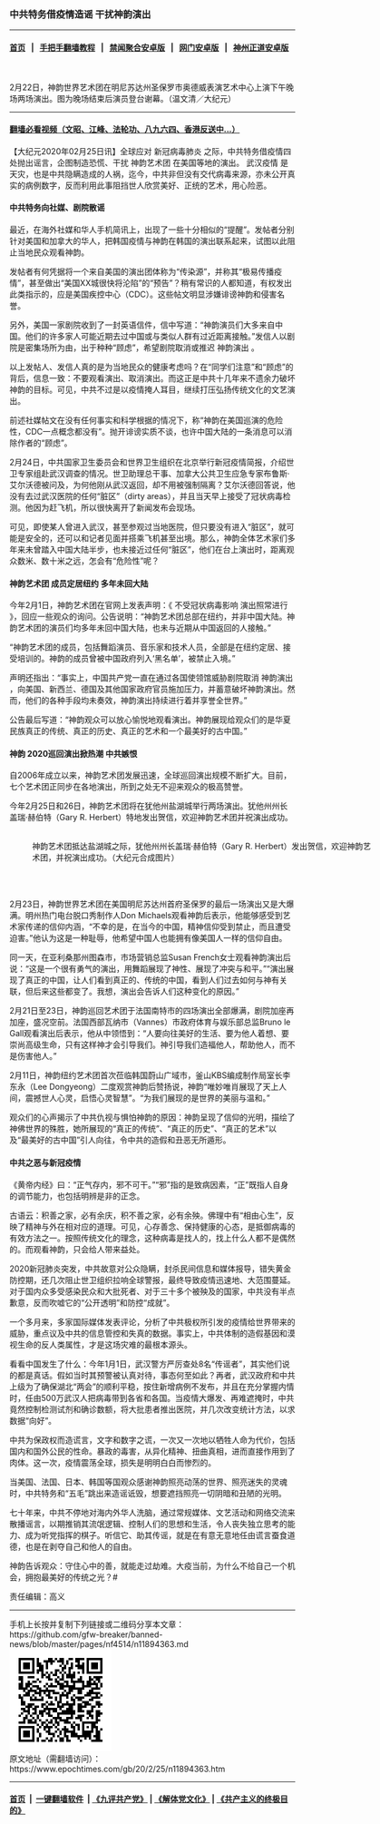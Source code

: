 ### 中共特务借疫情造谣 干扰神韵演出
------------------------

#### [首页](https://github.com/gfw-breaker/banned-news/blob/master/README.md) &nbsp;&nbsp;|&nbsp;&nbsp; [手把手翻墙教程](https://github.com/gfw-breaker/guides/wiki) &nbsp;&nbsp;|&nbsp;&nbsp; [禁闻聚合安卓版](https://github.com/gfw-breaker/bn-android) &nbsp;&nbsp;|&nbsp;&nbsp; [网门安卓版](https://github.com/oGate2/oGate) &nbsp;&nbsp;|&nbsp;&nbsp; [神州正道安卓版](https://github.com/SzzdOgate/update) 



<div><img alt="" class="aligncenter wp-post-image" src="https://i.epochtimes.com/assets/uploads/2020/02/2002230127351886-600x400.jpg"/>
<div class="red16 caption">
 <p>
  2月22日，神韵世界艺术团在明尼苏达州圣保罗市奥德威表演艺术中心上演下午晚场两场演出。图为晚场结束后演员登台谢幕。（温文清／大纪元）
 </p>
</div>
</div><hr/>

#### [翻墙必看视频（文昭、江峰、法轮功、八九六四、香港反送中...）](https://github.com/gfw-breaker/banned-news/blob/master/pages/link3.md)

<div><p>
 【大纪元2020年02月25日讯】全球应对
 <ok href="https://www.epochtimes.com/gb/tag/%E6%96%B0%E5%86%A0%E7%97%85%E6%AF%92%E8%82%BA%E7%82%8E.html">
  新冠病毒肺炎
 </ok>
 之际，中共特务借疫情四处抛出谣言，企图制造恐慌、干扰
 <ok href="https://www.epochtimes.com/gb/tag/%E7%A5%9E%E9%9F%B5%E8%89%BA%E6%9C%AF%E5%9B%A2.html">
  神韵艺术团
 </ok>
 在美国等地的演出。
 <ok href="https://www.epochtimes.com/gb/tag/%E6%AD%A6%E6%B1%89%E7%96%AB%E6%83%85.html">
  武汉疫情
 </ok>
 是天灾，也是中共隐瞒造成的人祸，迄今，中共非但没有交代病毒来源，亦未公开真实的病例数字，反而利用此事阻挡世人欣赏美好、正统的艺术，用心险恶。
</p>
<h4>
 <strong>
  中共特务向社媒、剧院散谣
 </strong>
</h4>
<p>
 最近，在海外社媒和华人手机简讯上，出现了一些十分相似的“提醒”。发帖者分别针对美国和加拿大的华人，把韩国疫情与神韵在韩国的演出联系起来，试图以此阻止当地民众观看神韵。
</p>
<p>
 发帖者有何凭据将一个来自美国的演出团体称为“传染源”，并称其“极易传播疫情”，甚至做出“美国XX城很快将沦陷”的“预告”？稍有常识的人都知道，有权发出此类指示的，应是美国疾控中心（CDC）。这些帖文明显涉嫌诽谤神韵和侵害名誉。
</p>
<p>
 另外，美国一家剧院收到了一封英语信件，信中写道：“神韵演员们大多来自中国。他们的许多家人可能近期去过中国或与类似人群有过近距离接触。”发信人以剧院是密集场所为由，出于种种“顾虑”，希望剧院取消或推迟
 <ok href="https://www.epochtimes.com/gb/tag/%E7%A5%9E%E9%9F%B5%E6%BC%94%E5%87%BA.html">
  神韵演出
 </ok>
 。
</p>
<p>
 以上发帖人、发信人真的是为当地民众的健康考虑吗？在“同学们注意”和“顾虑”的背后，信息一致：不要观看演出、取消演出。而这正是中共十几年来不遗余力破坏神韵的目标。可见，中共不过是以疫情掩人耳目，继续打压弘扬传统文化的文艺演出。
</p>
<p>
 前述社媒帖文在没有任何事实和科学根据的情况下，称“神韵在美国巡演的危险性，CDC一点概念都没有”。抛开诽谤实质不谈，也许中国大陆的一条消息可以消除作者的“顾虑”。
</p>
<p>
 2月24日，中共国家卫生委员会和世界卫生组织在北京举行新冠疫情简报，介绍世卫专家组赴武汉调查的情况。世卫助理总干事、加拿大公共卫生应急专家布鲁斯‧艾尔沃德被问及，为何他刚从武汉返回，却不用被强制隔离？艾尔沃德回答说，他没有去过武汉医院的任何“脏区”（dirty areas），并且当天早上接受了冠状病毒检测。他因为赶飞机，所以很快离开了新闻发布会现场。
</p>
<p>
 可见，即使某人曾进入武汉，甚至参观过当地医院，但只要没有进入“脏区”，就可能是安全的，还可以和记者见面并搭乘飞机甚至出境。那么，神韵全体艺术家们多年来未曾踏入中国大陆半步，也未接近过任何“脏区”，他们在台上演出时，距离观众数米、数十米之远，怎会有“危险性”呢？
</p>
<h4>
 <strong>
  <ok href="https://www.epochtimes.com/gb/tag/%E7%A5%9E%E9%9F%B5%E8%89%BA%E6%9C%AF%E5%9B%A2.html">
   神韵艺术团
  </ok>
  成员定居纽约 多年未回大陆
 </strong>
</h4>
<p>
 今年2月1日，神韵艺术团在官网上发表声明：《
 <ok href="https://zh-tw.shenyunperformingarts.org/news/view/article/e/N339iaVYezw/%E7%A5%9E%E9%9F%BB%E6%BC%94%E5%87%BA%E5%B0%87%E4%B8%8D%E6%9C%83%E5%8F%97%E5%88%B0%E6%96%B0%E5%86%A0%E7%8B%80%E7%97%85%E6%AF%92%E7%9A%84%E5%BD%B1%E9%9F%BF%E8%80%8C%E7%85%A7%E5%B8%B8%E9%80%B2%E8%A1%8C.html">
  不受冠状病毒影响 演出照常进行
 </ok>
 》，回应一些观众的询问。公告说明：“神韵艺术团总部在纽约，并非中国大陆。神韵艺术团的演员们均多年未回中国大陆，也未与近期从中国返回的人接触。”
</p>
<p>
 “神韵艺术团的成员，包括舞蹈演员、音乐家和技术人员，全部是在纽约定居、接受培训的。神韵的成员曾被中国政府列入‘黑名单’，被禁止入境。”
</p>
<p>
 声明还指出：“事实上，中国共产党一直在通过各国使领馆威胁剧院取消
 <ok href="https://www.epochtimes.com/gb/tag/%E7%A5%9E%E9%9F%B5%E6%BC%94%E5%87%BA.html">
  神韵演出
 </ok>
 ，向美国、新西兰、德国及其他国家政府官员施加压力，并蓄意破坏神韵演出。然而，他们的各种手段均未奏效，神韵演出持续进行着并享誉全世界。”
</p>
<p>
 公告最后写道：“神韵观众可以放心愉悦地观看演出。神韵展现给观众们的是华夏民族真正的传统、真正的历史、真正的艺术和一个最美好的古中国。”
</p>
<h4>
 <strong>
  神韵
 </strong>
 <strong>
  2020巡回演出掀热潮 中共嫉恨
 </strong>
</h4>
<p>
 自2006年成立以来，神韵艺术团发展迅速，全球巡回演出规模不断扩大。目前，七个艺术团正同步在各地演出，所到之处无不迎来观众的极高赞誉。
</p>
<p>
 今年2月25日和26日，神韵艺术团将在犹他州盐湖城举行两场演出。犹他州州长盖瑞‧赫伯特（Gary R. Herbert）特地发出贺信，欢迎神韵艺术团并祝演出成功。
</p>
<figure class="wp-caption aligncenter" id="attachment_11894437" style="width: 600px">
 <ok href="http://i.epochtimes.com/assets/uploads/2020/02/c62282b8aceab60f71ade196da6cd91f.jpg">
  <img alt="" class="size-large wp-image-11894437" src="http://i.epochtimes.com/assets/uploads/2020/02/c62282b8aceab60f71ade196da6cd91f-600x400.jpg"/>
 </ok>
 <br/><figcaption class="wp-caption-text">
  神韵艺术团抵达盐湖城之际，犹他州州长盖瑞‧赫伯特（Gary R. Herbert）发出贺信，欢迎神韵艺术团，并祝演出成功。（大纪元合成图片）
 </figcaption><br/>
</figure><br/>
<p>
 2月23日，神韵世界艺术团在美国明尼苏达州首府圣保罗的最后一场演出又是大爆满。明州热门电台脱口秀制作人Don Michaels观看神韵后表示，他能够感受到艺术家传递的信仰内涵，“不幸的是，在当今的中国，精神信仰受到禁止，而且遭受迫害。”他认为这是一种耻辱，他希望中国人也能拥有像美国人一样的信仰自由。
</p>
<p>
 同一天，在亚利桑那州图森市，市场营销总监Susan French女士观看神韵演出后说：“这是一个很有勇气的演出，用舞蹈展现了神性、展现了冲突与和平。”“演出展现了真正的中国，让人们看到真正的、传统的中国，看到人们过去如何与神有关联，但后来这些都变了。我想，演出会告诉人们这种变化的原因。”
</p>
<p>
 2月21日至23日，神韵巡回艺术团于法国南特市的四场演出全部爆满，剧院加座再加座，盛况空前。法国西部瓦纳市（Vannes）市政府体育与娱乐部总监Bruno le Gall观看演出后表示，他从中领悟到：“人要向往美好的生活、要为他人着想、要崇尚高级生命，只有这样神才会引导我们。神引导我们造福他人，帮助他人，而不是伤害他人。”
</p>
<p>
 2月11日，神韵纽约艺术团首次莅临韩国蔚山广域市，釜山KBS编成制作局室长李东永（Lee Dongyeong）二度观赏神韵后赞扬说，神韵“唯妙唯肖展现了天上人间，震撼世人心灵，启悟心灵智慧”。“为我们展现的是世界的美丽与温和。”
</p>
<p>
 观众们的心声揭示了中共仇视与惧怕神韵的原因：神韵呈现了信仰的光明，描绘了神佛世界的殊胜，她所展现的“真正的传统”、“真正的历史”、“真正的艺术”以及“最美好的古中国”引人向往，令中共的造假和丑恶无所遁形。
</p>
<h4>
 <strong>
  中共之恶与新冠疫情
 </strong>
</h4>
<p>
 《黄帝内经》曰：“正气存内，邪不可干。”“邪”指的是致病因素，“正”既指人自身的调节能力，也包括明辨是非的正念。
</p>
<p>
 古语云：积善之家，必有余庆，积不善之家，必有余殃。佛理中有“相由心生”，反映了精神与外在相对应的道理。可见，心存善念、保持健康的心态，是抵御病毒的有效方法之一。按照传统文化的理念，这种病毒是找人的，找上什么人都不是偶然的。而观看神韵，只会给人带来益处。
</p>
<p>
 2020新冠肺炎突发，中共故意对公众隐瞒，封杀民间信息和媒体报导，错失黄金防控期，还几次阻止世卫组织拉响全球警报，最终导致疫情迅速地、大范围蔓延。对于国内众多受感染民众和大批死者、对于三十多个被殃及的国家，中共没有半点歉意，反而吹嘘它的“公开透明”和防控“成就”。
</p>
<p>
 一个多月来，多家国际媒体发表评论，分析了中共极权所引发的疫情给世界带来的威胁，重点议及中共的信息管控和失真的数据。事实上，中共体制的造假基因和漠视生命的反人类属性，才是这场灾难的最根本源头。
</p>
<p>
 看看中国发生了什么：今年1月1日，武汉警方严厉查处8名“传谣者”，其实他们说的都是真话。假如当时其预警被认真对待，事态何至如此？再者，武汉政府和中共上级为了确保湖北“两会”的顺利平稳，按住新增病例不发布，并且在充分掌握内情时，任由500万武汉人把病毒带到各省和各国。当疫情大爆发、再难遮掩时，中共竟然控制检测试剂和确诊数额，将大批患者推出医院，并几次改变统计方法，以求数据“向好”。
</p>
<p>
 中共为保政权而造谎言，文字和数字之谎，一次又一次地以牺牲人命为代价，包括国内和国外公民的性命。暴政的毒害，从异化精神、扭曲真相，进而直接作用到了肉体。这一次，疫情震荡全球，损失是明明白白而惨烈的。
</p>
<p>
 当美国、法国、日本、韩国等国观众感谢神韵照亮动荡的世界、照亮迷失的灵魂时，中共特务和“五毛”跳出来造谣诋毁，想要遮挡照亮一切阴暗和丑陋的光明。
</p>
<p>
 七十年来，中共不停地对海内外华人洗脑，通过常规媒体、文艺活动和网络交流来散播谣言，以期推销其流氓逻辑、控制人们的思想和生活，令人丧失独立思考的能力、成为听党指挥的棋子。听信它、助其传谣，就是在有意无意地任由谎言蚕食道德，也是在剥夺自己和他人的自由。
</p>
<p>
 神韵告诉观众：守住心中的善，就能走过劫难。大疫当前，为什么不给自己一个机会，拥抱最美好的传统之光？#
</p>
<p>
 责任编辑：高义
</p>
</div>
<hr/>
手机上长按并复制下列链接或二维码分享本文章：<br/>
https://github.com/gfw-breaker/banned-news/blob/master/pages/nf4514/n11894363.md <br/>
<a href='https://github.com/gfw-breaker/banned-news/blob/master/pages/nf4514/n11894363.md'><img src='https://github.com/gfw-breaker/banned-news/blob/master/pages/nf4514/n11894363.md.png'/></a> <br/>
原文地址（需翻墙访问）：https://www.epochtimes.com/gb/20/2/25/n11894363.htm


------------------------
#### [首页](https://github.com/gfw-breaker/banned-news/blob/master/README.md) &nbsp;|&nbsp; [一键翻墙软件](https://github.com/gfw-breaker/nogfw/blob/master/README.md) &nbsp;| [《九评共产党》](https://github.com/gfw-breaker/9ping.md/blob/master/README.md#九评之一评共产党是什么) | [《解体党文化》](https://github.com/gfw-breaker/jtdwh.md/blob/master/README.md) | [《共产主义的终极目的》](https://github.com/gfw-breaker/gczydzjmd.md/blob/master/README.md)


<img src='http://gfw-breaker.win/banned-news/pages/nf4514/n11894363.md' width='0px' height='0px'/>